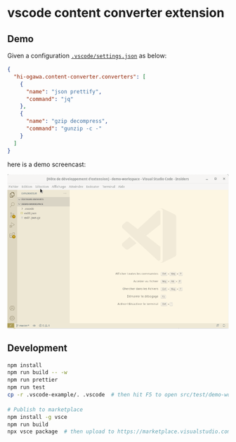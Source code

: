 # vscode content converter extension

## Demo

Given a configuration [`.vscode/settings.json`](./src/test/demo-workspace/.vscode/settings.json) as below:

```json
{
  "hi-ogawa.content-converter.converters": [
    {
      "name": "json prettify",
      "command": "jq"
    },
    {
      "name": "gzip decompress",
      "command": "gunzip -c -"
    }
  ]
}
```

here is a demo screencast:

![demo.gif](./misc/demo.gif)

## Development

```sh
npm install
npm run build -- -w
npm run prettier
npm run test
cp -r .vscode-example/. .vscode  # then hit F5 to open src/test/demo-workspace

# Publish to marketplace
npm install -g vsce
npm run build
npx vsce package  # then upload to https://marketplace.visualstudio.com/manage/publishers/hi-ogawa
```
